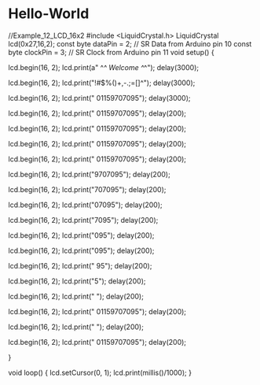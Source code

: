 # Hello-World
//Example_12_LCD_16x2 
#include <LiquidCrystal.h> 
LiquidCrystal lcd(0x27,16,2); 
const byte dataPin  = 2;    // SR Data from Arduino pin 10
const byte clockPin = 3;    // SR Clock from Arduino pin 11 
void setup() 
 { 

  lcd.begin(16, 2); 
  lcd.print(a" ^_^ Welcome ^_^");
  delay(3000);
  
   
lcd.begin(16, 2); 
  lcd.print("!#$%()+,-.;=[]^");
  delay(3000);
   
lcd.begin(16, 2); 
  lcd.print("     01159707095");
  delay(3000);
    
lcd.begin(16, 2); 
  lcd.print("    01159707095");
  delay(200);
    
lcd.begin(16, 2); 
  lcd.print("   01159707095");
  delay(200);
    
lcd.begin(16, 2); 
  lcd.print("  01159707095");
  delay(200);
  

lcd.begin(16, 2); 
  lcd.print(" 01159707095");
  delay(200);
 
 
lcd.begin(16, 2); 
  lcd.print("9707095");
  delay(200);
  
lcd.begin(16, 2); 
  lcd.print("707095");
  delay(200);
  
lcd.begin(16, 2); 
  lcd.print("07095");
  delay(200);
  
lcd.begin(16, 2); 
  lcd.print("7095");
  delay(200);
  
lcd.begin(16, 2); 
  lcd.print("095");
  delay(200);
  
lcd.begin(16, 2); 
  lcd.print("095");
  delay(200);
  
lcd.begin(16, 2); 
  lcd.print(" 95");
  delay(200);
  
lcd.begin(16, 2); 
  lcd.print("5");
  delay(200);
  
lcd.begin(16, 2); 
  lcd.print("    ");
  delay(200);
  
lcd.begin(16, 2); 
  lcd.print(" 01159707095");
  delay(200);
  
lcd.begin(16, 2); 
  lcd.print("             ");
  delay(200);
  
lcd.begin(16, 2); 
  lcd.print(" 01159707095");
  delay(200);
   
}

void loop() 
{
  lcd.setCursor(0, 1); 
  lcd.print(millis()/1000); 
} 
